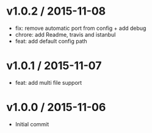 
v1.0.2 / 2015-11-08
===================

  * fix: remove automatic port from config + add debug
  * chrore: add Readme, travis and istanbul
  * feat: add default config path

v1.0.1 / 2015-11-07
===================

  * feat: add multi file support

v1.0.0 / 2015-11-06
===================
  * Initial commit

